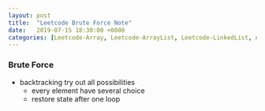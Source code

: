 ```yaml
---
layout: post
title:  "Leetcode Brute Force Note"
date:   2019-07-15 18:30:00 +0800
categories: [Leetcode-Array, Leetcode-ArrayList, Leetcode-LinkedList, Algorithm]
---
```

### Brute Force
- backtracking try out all possibilities
    - every element have several choice
    - restore state after one loop

